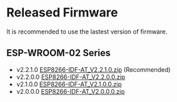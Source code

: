 Released Firmware
=================

It is recommended to use the lastest version of firmware.

## ESP-WROOM-02 Series

- v2.2.1.0 [ESP8266-IDF-AT_V2.2.1.0.zip](https://download.espressif.com/esp_at/firmware/ESP8266/ESP8266-IDF-AT_V2.2.1.0.zip) (Recommended)
- v2.2.0.0 [ESP8266-IDF-AT_V2.2.0.0.zip](https://download.espressif.com/esp_at/firmware/ESP8266/ESP8266-IDF-AT_V2.2.0.0.zip)
- v2.1.0.0 [ESP8266-IDF-AT_V2.1.0.0.zip](https://download.espressif.com/esp_at/firmware/ESP8266/ESP8266-IDF-AT_V2.1.0.0.zip)
- v2.0.0.0 [ESP8266-IDF-AT_V2.0.0.0.zip](https://download.espressif.com/esp_at/firmware/ESP8266/ESP8266-IDF-AT_V2.0_0.zip)
